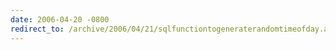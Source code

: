 ```yaml
---
date: 2006-04-20 -0800
redirect_to: /archive/2006/04/21/sqlfunctiontogeneraterandomtimeofday.aspx/
---
```

